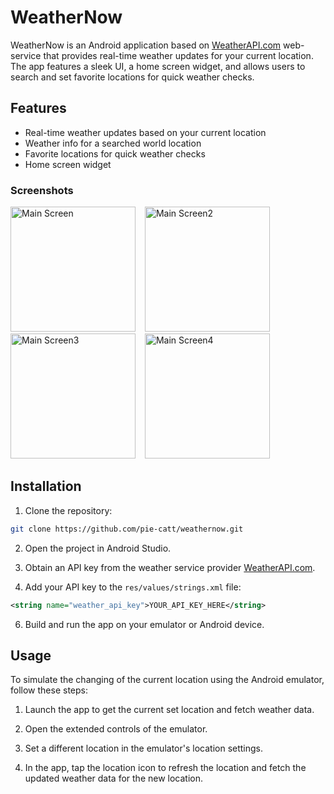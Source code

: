 # WeatherNow

WeatherNow is an Android application based on <a href="https://www.weatherapi.com/" title="Free Weather API">WeatherAPI.com</a> web-service that provides real-time weather updates for your current location. The app features a sleek UI, a home screen widget, and allows users to search and set favorite locations for quick weather checks.

## Features

- Real-time weather updates based on your current location
- Weather info for a searched world location
- Favorite locations for quick weather checks
- Home screen widget

### Screenshots
<img src="https://github.com/pie-catt/WeatherNow/assets/33451203/8e18f8e0-c7f0-4de7-a8eb-e69e3dee6783" alt="Main Screen" width="200"/>
&ensp;
<img src="https://github.com/pie-catt/WeatherNow/assets/33451203/ae076575-25c4-4a01-868a-e3825550dbfd" alt="Main Screen2" width="200"/>
&ensp;
<img src="https://github.com/pie-catt/WeatherNow/assets/33451203/c59bb516-6d58-4cd8-b785-469656b11eed" alt="Main Screen3" width="200"/>
&ensp;
<img src="https://github.com/pie-catt/WeatherNow/assets/33451203/220849cd-9d98-4663-a0f1-07f415d343ed" alt="Main Screen4" width="200"/>

## Installation

1. Clone the repository:
```bash
git clone https://github.com/pie-catt/weathernow.git
```
2. Open the project in Android Studio.
  
3. Obtain an API key from the weather service provider <a href="https://www.weatherapi.com/" title="Free Weather API">WeatherAPI.com</a>.
   
4. Add your API key to the ```res/values/strings.xml``` file:
```xml
<string name="weather_api_key">YOUR_API_KEY_HERE</string>
```
6. Build and run the app on your emulator or Android device.

## Usage

To simulate the changing of the current location using the Android emulator, follow these steps:
1. Launch the app to get the current set location and fetch weather data.
   
2. Open the extended controls of the emulator.
   
3. Set a different location in the emulator's location settings.
   
4. In the app, tap the location icon to refresh the location and fetch the updated weather data for the new location.
   
   

